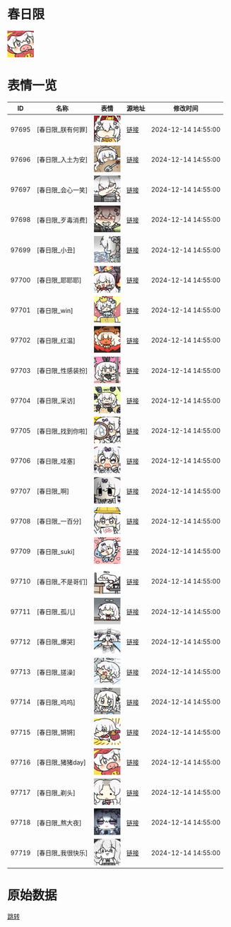 # 春日限

<img src="./cover.png" height="60" alt="cover" />

# 表情一览

|ID|名称|表情|源地址|修改时间|
|----|----|----|----|----|
|97695|[春日限_朕有何罪]|<img src="./pic/097695_%5B春日限_朕有何罪%5D.png" height="60" alt="朕有何罪"/>|[链接](https://i0.hdslb.com/bfs/garb/6a3e082e2ece7b120f970722ff10e9c1c60c0f1f.png)|2024-12-14 14:55:00|
|97696|[春日限_入土为安]|<img src="./pic/097696_%5B春日限_入土为安%5D.png" height="60" alt="入土为安"/>|[链接](https://i0.hdslb.com/bfs/garb/e5439541008750be347133c547b4dea02e30c270.png)|2024-12-14 14:55:00|
|97697|[春日限_会心一笑]|<img src="./pic/097697_%5B春日限_会心一笑%5D.png" height="60" alt="会心一笑"/>|[链接](https://i0.hdslb.com/bfs/garb/6c453d06373f274c766c6f3f380c554d4dedd527.png)|2024-12-14 14:55:00|
|97698|[春日限_歹毒消费]|<img src="./pic/097698_%5B春日限_歹毒消费%5D.png" height="60" alt="歹毒消费"/>|[链接](https://i0.hdslb.com/bfs/garb/a4783699f540d4174059a0640aa66cc2d3af3682.png)|2024-12-14 14:55:00|
|97699|[春日限_小丑]|<img src="./pic/097699_%5B春日限_小丑%5D.png" height="60" alt="小丑"/>|[链接](https://i0.hdslb.com/bfs/garb/5832f2d4096dc45f5336cd2319e6e91f05c11d1b.png)|2024-12-14 14:55:00|
|97700|[春日限_耶耶耶]|<img src="./pic/097700_%5B春日限_耶耶耶%5D.png" height="60" alt="耶耶耶"/>|[链接](https://i0.hdslb.com/bfs/garb/603a36cebca0568bde9af0029876c1a45dbf40a0.png)|2024-12-14 14:55:00|
|97701|[春日限_win]|<img src="./pic/097701_%5B春日限_win%5D.png" height="60" alt="win"/>|[链接](https://i0.hdslb.com/bfs/garb/40cd24fd46b4aa36e2f240bb9bc07ca51e1b0a0e.png)|2024-12-14 14:55:00|
|97702|[春日限_红温]|<img src="./pic/097702_%5B春日限_红温%5D.png" height="60" alt="红温"/>|[链接](https://i0.hdslb.com/bfs/garb/c9aab2989440558febbfdacc76b82dbe50702c7d.png)|2024-12-14 14:55:00|
|97703|[春日限_性感装扮]|<img src="./pic/097703_%5B春日限_性感装扮%5D.png" height="60" alt="性感装扮"/>|[链接](https://i0.hdslb.com/bfs/garb/70c79fe9bf8f69af6dad243ec01d857c709b23b2.png)|2024-12-14 14:55:00|
|97704|[春日限_采访]|<img src="./pic/097704_%5B春日限_采访%5D.png" height="60" alt="采访"/>|[链接](https://i0.hdslb.com/bfs/garb/81dae0591542437c5e56ce4b4685b6d8d831948b.png)|2024-12-14 14:55:00|
|97705|[春日限_找到你啦]|<img src="./pic/097705_%5B春日限_找到你啦%5D.png" height="60" alt="找到你啦"/>|[链接](https://i0.hdslb.com/bfs/garb/b0240bc09b8e23bd9fcb7e7d08e783233a866220.png)|2024-12-14 14:55:00|
|97706|[春日限_哇塞]|<img src="./pic/097706_%5B春日限_哇塞%5D.png" height="60" alt="哇塞"/>|[链接](https://i0.hdslb.com/bfs/garb/5fc72d2c813b98855be9499c35779645a1714249.png)|2024-12-14 14:55:00|
|97707|[春日限_啊]|<img src="./pic/097707_%5B春日限_啊%5D.png" height="60" alt="啊"/>|[链接](https://i0.hdslb.com/bfs/garb/d70dabb3a21367ef094e3fa8657ab9e37a331326.png)|2024-12-14 14:55:00|
|97708|[春日限_一百分]|<img src="./pic/097708_%5B春日限_一百分%5D.png" height="60" alt="一百分"/>|[链接](https://i0.hdslb.com/bfs/garb/23a63a6f2688b530c62d0ee181ff6ff399ac1088.png)|2024-12-14 14:55:00|
|97709|[春日限_suki]|<img src="./pic/097709_%5B春日限_suki%5D.png" height="60" alt="suki"/>|[链接](https://i0.hdslb.com/bfs/garb/e25f36f5a3bb3c9342f51436cbfd4573f0df9399.png)|2024-12-14 14:55:00|
|97710|[春日限_不是哥们]|<img src="./pic/097710_%5B春日限_不是哥们%5D.png" height="60" alt="不是哥们"/>|[链接](https://i0.hdslb.com/bfs/garb/327b32c45c814a3925aa11cd10c1b0f5a2d53206.png)|2024-12-14 14:55:00|
|97711|[春日限_孤儿]|<img src="./pic/097711_%5B春日限_孤儿%5D.png" height="60" alt="孤儿"/>|[链接](https://i0.hdslb.com/bfs/garb/33bb0be6647ba398ab835891bd6e839530898e76.png)|2024-12-14 14:55:00|
|97712|[春日限_爆哭]|<img src="./pic/097712_%5B春日限_爆哭%5D.png" height="60" alt="爆哭"/>|[链接](https://i0.hdslb.com/bfs/garb/a4feab101392d07421cf5475a7b1842ed69280cc.png)|2024-12-14 14:55:00|
|97713|[春日限_搓澡]|<img src="./pic/097713_%5B春日限_搓澡%5D.png" height="60" alt="搓澡"/>|[链接](https://i0.hdslb.com/bfs/garb/8d26f39901868f11bdf8e93c17d752890aeddb88.png)|2024-12-14 14:55:00|
|97714|[春日限_呜呜]|<img src="./pic/097714_%5B春日限_呜呜%5D.png" height="60" alt="呜呜"/>|[链接](https://i0.hdslb.com/bfs/garb/50a9e2d2fbd097c7681d89ea2cb19c0551de74be.png)|2024-12-14 14:55:00|
|97715|[春日限_锵锵]|<img src="./pic/097715_%5B春日限_锵锵%5D.png" height="60" alt="锵锵"/>|[链接](https://i0.hdslb.com/bfs/garb/286cdc43951af2f831f33cc5e311bd968c9408ef.png)|2024-12-14 14:55:00|
|97716|[春日限_猪猪day]|<img src="./pic/097716_%5B春日限_猪猪day%5D.png" height="60" alt="猪猪day"/>|[链接](https://i0.hdslb.com/bfs/garb/0f8d007319be42f793e37d146f605bb8c916e2de.png)|2024-12-14 14:55:00|
|97717|[春日限_剃头]|<img src="./pic/097717_%5B春日限_剃头%5D.png" height="60" alt="剃头"/>|[链接](https://i0.hdslb.com/bfs/garb/ecc7eb368bc81c1dcb62fa4be07948038fc4ab13.png)|2024-12-14 14:55:00|
|97718|[春日限_熬大夜]|<img src="./pic/097718_%5B春日限_熬大夜%5D.png" height="60" alt="熬大夜"/>|[链接](https://i0.hdslb.com/bfs/garb/c23e917be3623b039dc1eaa19c75fc7f1f144824.png)|2024-12-14 14:55:00|
|97719|[春日限_我很快乐]|<img src="./pic/097719_%5B春日限_我很快乐%5D.png" height="60" alt="我很快乐"/>|[链接](https://i0.hdslb.com/bfs/garb/aff1e0e4df7b2ddce3ea8e49e23aea0e1c76d9b3.png)|2024-12-14 14:55:00|

# 原始数据

[跳转](./raw.json)

